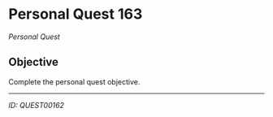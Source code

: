# Personal Quest 163

*Personal Quest*

## Objective
Complete the personal quest objective.

---
*ID: QUEST00162*